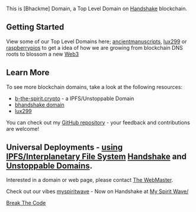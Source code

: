 This is [Bhackme] Domain, a Top Level Domain on [Handshake](https://handshake.org) blockchain.

## Getting Started

View some of our Top Level Domains here; [ancientmanuscripts](http://home.anicientmanuscripts/), [lux299](http://home.lux299/) or
[raspberrypios](http://home.raspberrypios/) to get a idea of how we are growing from blockchain DNS roots to blossom a new [Web3](https://web3.foundation/)

## Learn More

To see more blockchain domains, take a look at the following resources:

- [b-the-spirit.crypto](https://gateway.pinata.cloud/ipfs/QmYpk2DdjnShgeBZUTJKnEgaEj7p1EciWikjP3Kb2Bh3yC/) - a IPFS/Unstoppable Domain
- [bhandshake domain](http://try.bhandshake/)
- [lux299](http://home.lux299/)

You can check out my [GitHub repository](https://github.com/beechains) - your feedback and contributions are welcome!

## Universal Deployments - [using IPFS/Interplanetary File System](https://ipfs.com) [Handshake](https://handshake.org) and [Unstoppable Domains](https://unstoppabledomains.com).

Interested in a domain or web page, please contact [The WebMaster](mailto:webmaster@dworldwideweb.com).

Check out our vibes [myspiritwave](www.myspiritwave.xyz) - Now on Handshake at [My Spirit Wave/](http://myspirtwave.hns.is/)



[Break The Code](https://btc2.tech/ThZWCx)
